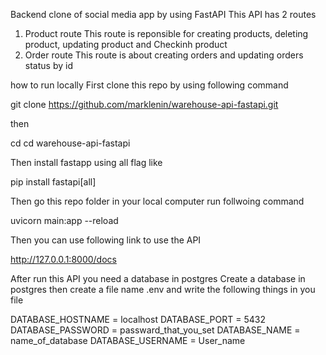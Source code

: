 Backend clone of social media app by using FastAPI
This API has 2 routes
1) Product route
This route is reponsible for creating products, deleting product, updating product and Checkinh product
2) Order route
This route is about creating orders and updating orders status by id


how to run locally
First clone this repo by using following command

git clone https://github.com/marklenin/warehouse-api-fastapi.git

then


cd cd warehouse-api-fastapi

Then install fastapp using all flag like


pip install fastapi[all]


Then go this repo folder in your local computer run follwoing command


uvicorn main:app --reload

Then you can use following link to use the API


http://127.0.0.1:8000/docs 

After run this API you need a database in postgres
Create a database in postgres then create a file name .env and write the following things in you file

DATABASE_HOSTNAME = localhost
DATABASE_PORT = 5432
DATABASE_PASSWORD = passward_that_you_set
DATABASE_NAME = name_of_database
DATABASE_USERNAME = User_name
